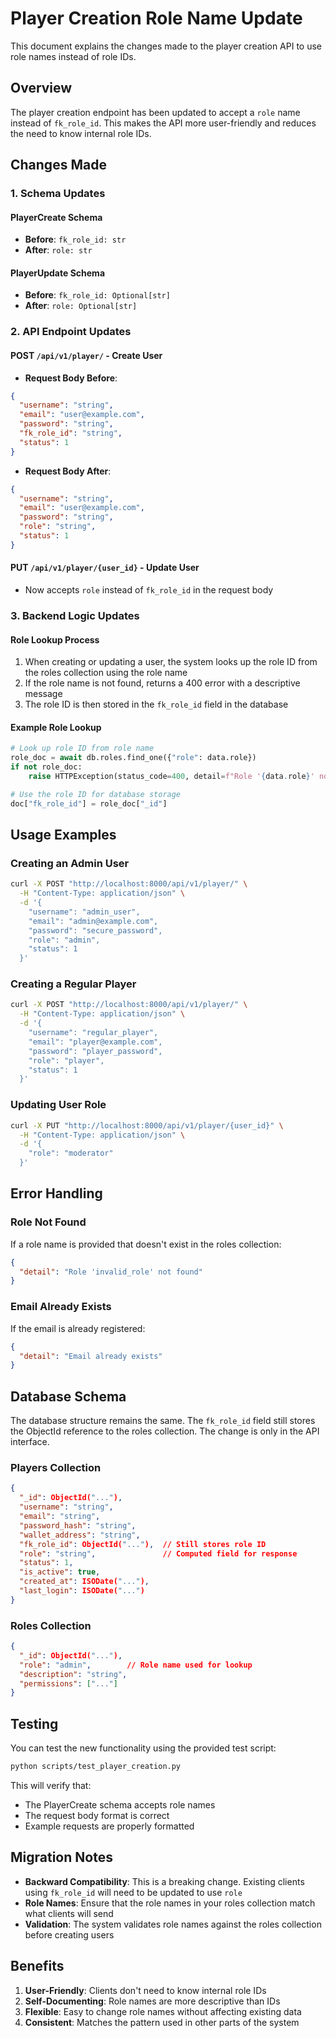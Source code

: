 # Player Creation Role Name Update

This document explains the changes made to the player creation API to use role names instead of role IDs.

## Overview

The player creation endpoint has been updated to accept a `role` name instead of `fk_role_id`. This makes the API more user-friendly and reduces the need to know internal role IDs.

## Changes Made

### 1. Schema Updates

#### PlayerCreate Schema
- **Before**: `fk_role_id: str`
- **After**: `role: str`

#### PlayerUpdate Schema  
- **Before**: `fk_role_id: Optional[str]`
- **After**: `role: Optional[str]`

### 2. API Endpoint Updates

#### POST `/api/v1/player/` - Create User
- **Request Body Before**:
```json
{
  "username": "string",
  "email": "user@example.com", 
  "password": "string",
  "fk_role_id": "string",
  "status": 1
}
```

- **Request Body After**:
```json
{
  "username": "string",
  "email": "user@example.com",
  "password": "string", 
  "role": "string",
  "status": 1
}
```

#### PUT `/api/v1/player/{user_id}` - Update User
- Now accepts `role` instead of `fk_role_id` in the request body

### 3. Backend Logic Updates

#### Role Lookup Process
1. When creating or updating a user, the system looks up the role ID from the roles collection using the role name
2. If the role name is not found, returns a 400 error with a descriptive message
3. The role ID is then stored in the `fk_role_id` field in the database

#### Example Role Lookup
```python
# Look up role ID from role name
role_doc = await db.roles.find_one({"role": data.role})
if not role_doc:
    raise HTTPException(status_code=400, detail=f"Role '{data.role}' not found")

# Use the role ID for database storage
doc["fk_role_id"] = role_doc["_id"]
```

## Usage Examples

### Creating an Admin User
```bash
curl -X POST "http://localhost:8000/api/v1/player/" \
  -H "Content-Type: application/json" \
  -d '{
    "username": "admin_user",
    "email": "admin@example.com",
    "password": "secure_password",
    "role": "admin",
    "status": 1
  }'
```

### Creating a Regular Player
```bash
curl -X POST "http://localhost:8000/api/v1/player/" \
  -H "Content-Type: application/json" \
  -d '{
    "username": "regular_player",
    "email": "player@example.com",
    "password": "player_password",
    "role": "player",
    "status": 1
  }'
```

### Updating User Role
```bash
curl -X PUT "http://localhost:8000/api/v1/player/{user_id}" \
  -H "Content-Type: application/json" \
  -d '{
    "role": "moderator"
  }'
```

## Error Handling

### Role Not Found
If a role name is provided that doesn't exist in the roles collection:
```json
{
  "detail": "Role 'invalid_role' not found"
}
```

### Email Already Exists
If the email is already registered:
```json
{
  "detail": "Email already exists"
}
```

## Database Schema

The database structure remains the same. The `fk_role_id` field still stores the ObjectId reference to the roles collection. The change is only in the API interface.

### Players Collection
```json
{
  "_id": ObjectId("..."),
  "username": "string",
  "email": "string",
  "password_hash": "string",
  "wallet_address": "string",
  "fk_role_id": ObjectId("..."),  // Still stores role ID
  "role": "string",               // Computed field for response
  "status": 1,
  "is_active": true,
  "created_at": ISODate("..."),
  "last_login": ISODate("...")
}
```

### Roles Collection
```json
{
  "_id": ObjectId("..."),
  "role": "admin",        // Role name used for lookup
  "description": "string",
  "permissions": ["..."]
}
```

## Testing

You can test the new functionality using the provided test script:

```bash
python scripts/test_player_creation.py
```

This will verify that:
- The PlayerCreate schema accepts role names
- The request body format is correct
- Example requests are properly formatted

## Migration Notes

- **Backward Compatibility**: This is a breaking change. Existing clients using `fk_role_id` will need to be updated to use `role`
- **Role Names**: Ensure that the role names in your roles collection match what clients will send
- **Validation**: The system validates role names against the roles collection before creating users

## Benefits

1. **User-Friendly**: Clients don't need to know internal role IDs
2. **Self-Documenting**: Role names are more descriptive than IDs
3. **Flexible**: Easy to change role names without affecting existing data
4. **Consistent**: Matches the pattern used in other parts of the system 